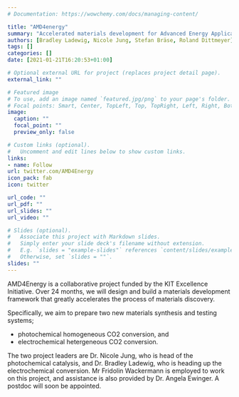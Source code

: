 ```yaml
---
# Documentation: https://wowchemy.com/docs/managing-content/

title: "AMD4energy"
summary: "Accelerated materials development for Advanced Energy Applications"
authors: [Bradley Ladewig, Nicole Jung, Stefan Bräse, Roland Dittmeyer]
tags: []
categories: []
date: [2021-01-21T16:20:53+01:00]

# Optional external URL for project (replaces project detail page).
external_link: ""

# Featured image
# To use, add an image named `featured.jpg/png` to your page's folder.
# Focal points: Smart, Center, TopLeft, Top, TopRight, Left, Right, BottomLeft, Bottom, BottomRight.
image:
  caption: ""
  focal_point: ""
  preview_only: false

# Custom links (optional).
#   Uncomment and edit lines below to show custom links.
links:
- name: Follow
url: twitter.com/AMD4Energy
icon_pack: fab
icon: twitter

url_code: ""
url_pdf: ""
url_slides: ""
url_video: ""

# Slides (optional).
#   Associate this project with Markdown slides.
#   Simply enter your slide deck's filename without extension.
#   E.g. `slides = "example-slides"` references `content/slides/example-slides.md`.
#   Otherwise, set `slides = ""`.
slides: ""
---
```

AMD4Energy is a collaborative project funded by the KIT Excellence Initiative. Over 24 months, we will design and build a materials development framework that greatly accelerates the process of materials discovery.

Specifically, we aim to prepare two new materials synthesis and testing systems;
- photochemical homogeneous CO2 conversion, and
- electrochemical hetergeneous CO2 conversion.

The two project leaders are Dr. Nicole Jung, who is head of the photochemical catalysis, and Dr. Bradley Ladewig, who is heading up the electrochemical conversion. Mr Fridolin Wackermann is employed to work on this project, and assistance is also provided by Dr. Angela Ewinger. A postdoc will soon be appointed.
